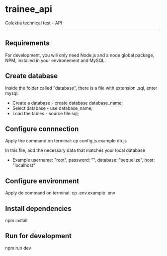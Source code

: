 # trainee_api
Colektia technical test - API

---
## Requirements

For development, you will only need Node.js and a node global package, NPM, installed in your environement and MySQL.

## Create database
Inside the folder called "database", there is a file with extension .sql, enter mysql:
- Create a database - create database database_name;
- Select database - use database_name;
- Load the tables - source file.sql;

## Configure connnection
Apply the command on terminal: 
cp config.js.example db.js

In this file, add the necessary data that matches your local database
- Example
username: "root",
password: "",
database: "sequelize",
host: "localhost"

## Configure environment
Apply de command on terminal:
cp .env.example .env

## Install dependencies
npm install

## Run for development
npm run dev
